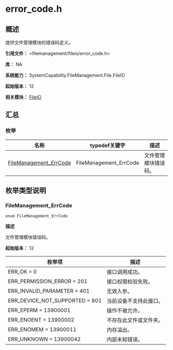 # error_code.h

## 概述

提供文件管理模块的错误码定义。

**引用文件：** <filemanagement/fileio/error_code.h>

**库：** NA

**系统能力：** SystemCapability.FileManagement.File.FileIO

**起始版本：** 12

**相关模块：** [FileIO](capi-fileio.md)

## 汇总

### 枚举

| 名称 | typedef关键字 | 描述 |
| -- | -- | -- |
| [FileManagement_ErrCode](#filemanagement_errcode) | FileManagement_ErrCode | 文件管理模块错误码。 |

## 枚举类型说明

### FileManagement_ErrCode

```
enum FileManagement_ErrCode
```

**描述**

文件管理模块错误码。

**起始版本：** 12

| 枚举项 | 描述 |
| -- | -- |
| ERR_OK = 0 | 接口调用成功。 |
| ERR_PERMISSION_ERROR = 201 | 接口权限校验失败。 |
| ERR_INVALID_PARAMETER = 401 | 无效入参。 |
| ERR_DEVICE_NOT_SUPPORTED = 801 | 当前设备不支持此接口。 |
| ERR_EPERM = 13900001 | 操作不被允许。 |
| ERR_ENOENT = 13900002 | 不存在此文件或文件夹。 |
| ERR_ENOMEM = 13900011 | 内存溢出。 |
| ERR_UNKNOWN = 13900042 | 内部未知错误。 |


